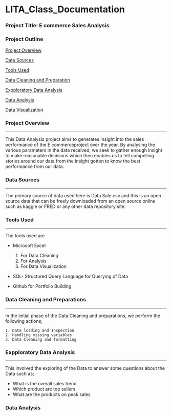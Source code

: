 # LITA_Class_Documentation
### Project Title: E commerce Sales Analysis
### Project Outline

[Project Overview](#project-overview)

[Data Sources](#data-sources)

[Tools Used](#tools-used)

[Data Cleaning and Preparation](#data-cleaning-and-preparation)

[Expploratory Data Analysis](#exploratory-data-analysis)

[Data Analysis](#data-analysis)

[Data Visualization](#data-visualization)


### Project Overview
---
This Data Analysis project aims to generates insight into the sales performance of the E commerceproject over the year. By analysing the various parameters in the data received, we seek to gather enough insight to make reasonable  decisions which then enables us to tell compelling stories around our data from the insight gotten to know the best performance from our data.

### Data Sources
---
The primary source of data used here is Data Sale.csv and this is an open source data that can be freely downloaded from an open source online such as kaggle or FRED or any other data repository site.

### Tools Used
---
The tools used are 
- Microsoft Excel
  1. For Data Cleaning
  2. For Analysis
  3. For Data Visualization
     
- SQL- Structured Query Language for Querying of Data
  
- Github for Portfolio Building

### Data Cleaning and Preparations
---
In the initial phase of the Data Cleaning and preparations, we perform the following actions;

    1. Data loading and Inspection
    2. Handling missing variables
    3. Data Cleaning and formatting

### Expploratory Data Analysis
---
This involved the exploring of the Data to answer some questions about the Data such as;

  - What is the overall sales trend
  - Which product are top sellers
  - What are the products on peak sales

### Data Analysis



